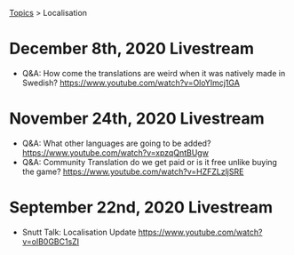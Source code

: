 [Topics](../topics.md) > Localisation

# December 8th, 2020 Livestream
* Q&A: How come the translations are weird when it was natively made in Swedish? https://www.youtube.com/watch?v=OloYImcj1GA

# November 24th, 2020 Livestream
* Q&A: What other languages are going to be added? https://www.youtube.com/watch?v=xpzqQntBUgw
* Q&A: Community Translation do we get paid or is it free unlike buying the game? https://www.youtube.com/watch?v=HZFZLzljSRE

# September 22nd, 2020 Livestream
* Snutt Talk: Localisation Update https://www.youtube.com/watch?v=olB0GBC1sZI
